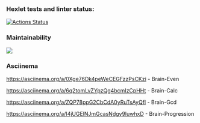 ### Hexlet tests and linter status:
[![Actions Status](https://github.com/Moonysen/frontend-project-44/workflows/hexlet-check/badge.svg)](https://github.com/Moonysen/frontend-project-44/actions)

### Maintainability
<a href="https://codeclimate.com/github/Moonysen/frontend-project-44/maintainability"><img src="https://api.codeclimate.com/v1/badges/d96fd8beb0078c05c80c/maintainability" /></a>

### Asciinema
https://asciinema.org/a/0Xge76Dk4peWeCEGFzzPsCKzi - Brain-Even

https://asciinema.org/a/6q2tomLvZYpzQg4bcmIzCpHHt - Brain-Calc

https://asciinema.org/a/ZQP78ppG2CbCdA0yRuTsAyQfl - Brain-Gcd

https://asciinema.org/a/I4jUGElNJmGcasNdgy9luwhxD - Brain-Progression
